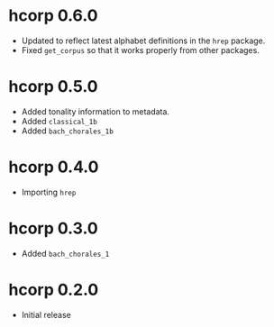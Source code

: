 # hcorp 0.6.0

- Updated to reflect latest alphabet definitions in the `hrep` package.
- Fixed `get_corpus` so that it works properly from other packages.

# hcorp 0.5.0

- Added tonality information to metadata.
- Added `classical_1b`
- Added `bach_chorales_1b`

# hcorp 0.4.0

- Importing `hrep`

# hcorp 0.3.0

- Added `bach_chorales_1`

# hcorp 0.2.0

- Initial release
